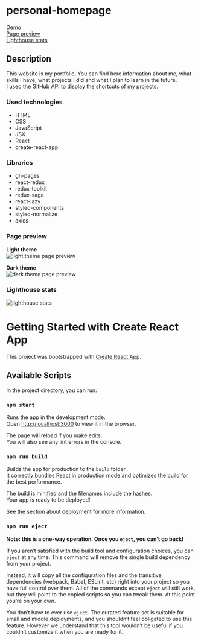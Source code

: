 # personal-homepage

[Demo](https://stolar-code.github.io/personal-homepage/)\
[Page preview](#page-preview)\
[Lighthouse stats](#lighthouse-stats)

## Description

This website is my portfolio. You can find here information about me, what skills I have, what projects I did and what I plan to learn in the future.\
I used the GitHub API to display the shortcuts of my projects.

### Used technologies

-   HTML
-   CSS
-   JavaScript
-   JSX
-   React
-   create-react-app

### Libraries

-   gh-pages
-   react-redux
-   redux-toolkit
-   redux-saga
-   react-lazy
-   styled-components
-   styled-normalize
-   axios

### Page preview

**Light theme**\
![light theme page preview](https://i.ibb.co/wrjmmfQ/Light-Theme.png 'light theme page preview')

**Dark theme**\
![dark theme page preview](https://i.ibb.co/k0qPzQQ/Dark-Theme.png 'dark theme page preview')

### Lighthouse stats

![lighthouse stats](https://i.ibb.co/jHjBPSw/Lighthouse.png 'lighthouse stats')

# Getting Started with Create React App

This project was bootstrapped with [Create React App](https://github.com/facebook/create-react-app).

## Available Scripts

In the project directory, you can run:

### `npm start`

Runs the app in the development mode.\
Open [http://localhost:3000](http://localhost:3000) to view it in the browser.

The page will reload if you make edits.\
You will also see any lint errors in the console.

### `npm run build`

Builds the app for production to the `build` folder.\
It correctly bundles React in production mode and optimizes the build for the best performance.

The build is minified and the filenames include the hashes.\
Your app is ready to be deployed!

See the section about [deployment](https://facebook.github.io/create-react-app/docs/deployment) for more information.

### `npm run eject`

**Note: this is a one-way operation. Once you `eject`, you can’t go back!**

If you aren’t satisfied with the build tool and configuration choices, you can `eject` at any time. This command will remove the single build dependency from your project.

Instead, it will copy all the configuration files and the transitive dependencies (webpack, Babel, ESLint, etc) right into your project so you have full control over them. All of the commands except `eject` will still work, but they will point to the copied scripts so you can tweak them. At this point you’re on your own.

You don’t have to ever use `eject`. The curated feature set is suitable for small and middle deployments, and you shouldn’t feel obligated to use this feature. However we understand that this tool wouldn’t be useful if you couldn’t customize it when you are ready for it.
